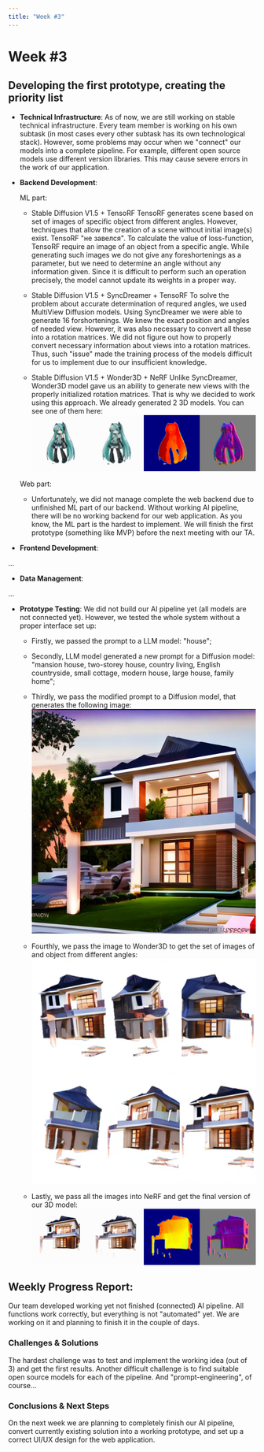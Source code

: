 ```yaml
---
title: "Week #3"
---
```


# **Week #3**

## **Developing the first prototype, creating the priority list**

- **Technical Infrastructure**:
As of now, we are still working on stable technical infrastructure. Every team member is working on his own subtask (in most cases every other subtask has its own technological stack). However, some problems may occur when we "connect" our models into a complete pipeline.
For example, different open source models use different version libraries. This may cause severe errors in the work of our application.

- **Backend Development**:

   ML part:
    * Stable Diffusion V1.5 + TensoRF
    TensoRF generates scene based on set of images of specific object from different angles. However, techniques that allow the creation of a scene without initial image(s) exist. TensoRF "не завелся". To calculate the value of loss-function, TensoRF require an image of an object from a specific angle. While generating such images we do not give any foreshortenings as a parameter, but we need to determine an angle without any information given. Since it is difficult to perform such an operation precisely, the model cannot update its weights in a proper way.

    * Stable Diffusion V1.5 + SyncDreamer + TensoRF
    To solve the problem about accurate determination of requred angles, we used MultiView Diffusion models. Using SyncDreamer we were able to generate 16 forshortenings. We knew the exact position and angles of needed view. However, it was also necessary to convert all these into a rotation matrices. We did not figure out how to properly convert necessary information about views into a rotation matrices. Thus, such "issue" made the training process of the models difficult for us to implement due to our insufficient knowledge.

    * Stable Diffusion V1.5 + Wonder3D + NeRF
    Unlike SyncDreamer, Wonder3D model gave us an ability to generate new views with the properly initialized rotation matrices. That is why we decided to work using this approach. We already generated 2 3D models. You can see one of them here:
![Girl_1](/static/2024/OmniShaper/Girl_1.gif)

   Web part:
    * Unfortunately, we did not manage complete the web backend due to unfinished ML part of our backend.
    Without working AI pipeline, there will be no working backend for our web application. As you know, the ML part is the hardest to implement. We will finish the first prototype (something like MVP) before the next meeting with our TA.

- **Frontend Development**:

...

- **Data Management**:

...

- **Prototype Testing**:
We did not build our AI pipeline yet (all models are not connected yet). However, we tested the whole system without a proper interface set up:
    * Firstly, we passed the prompt to a LLM model:
    "house";
    * Secondly, LLM model generated a new prompt for a Diffusion model:
    "mansion house, two-storey house, country living, English countryside, small cottage, modern house, large house, family home";
    * Thirdly, we pass the modified prompt to a Diffusion model, that generates the following image:
![House_1_img](/static/2024/OmniShaper/House_1.png)

    * Fourthly, we pass the image to Wonder3D to get the set of images of and object from different angles:
![House_1_img](/static/2024/OmniShaper/House_1_collage.png)
    
    * Lastly, we pass all the images into NeRF and get the final version of our 3D model:
![House_1](/static/2024/OmniShaper/House_1.gif)

## **Weekly Progress Report**:

Our team developed working yet not finished (connected) AI pipeline. All functions work correctly, but everything is not "automated" yet. We are working on it and planning to finish it in the couple of days.

### **Challenges & Solutions**
The hardest challenge was to test and implement the working idea (out of 3) and get the first results.
Another difficult challenge is to find suitable open source models for each of the pipeline. 
And "prompt-engineering", of course...

### **Conclusions & Next Steps**
On the next week we are planning to completely finish our AI pipeline, convert currently existing solution into a working prototype, and set up a correct UI/UX design for the web application.
